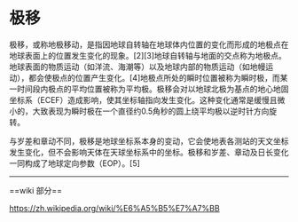 # 极移

极移，或称地极移动，是指因地球自转轴在地球体内位置的变化而形成的地极点在地球表面上的位置发生变化的现象。[2][3]地球自转轴与地面的交点称为地极点。地球表面的物质运动（如洋流、海潮等）以及地球内部的物质运动（如地幔运动），都会使极点的位置产生变化。[4]地极点所处的瞬时位置被称为瞬时极，而某一时间段内极点的平均位置被称为平均极。极移会对以地球北极为基点的地心地固坐标系（ECEF）造成影响，使其坐标轴指向发生变化。这种变化通常是缓慢且微小的，大致表现为瞬时极在一个直径约0.5角秒的圆上绕平均极以逆时针方向旋转。

与岁差和章动不同，极移是地球坐标系本身的变动，它会使地表各测站的天文坐标发生变化，但不会影响天体在天球坐标系中的坐标。极移和岁差、章动及日长变化一同构成了地球定向参数（EOP）。[5]

---

==wiki 部分==

<https://zh.wikipedia.org/wiki/%E6%A5%B5%E7%A7%BB>
